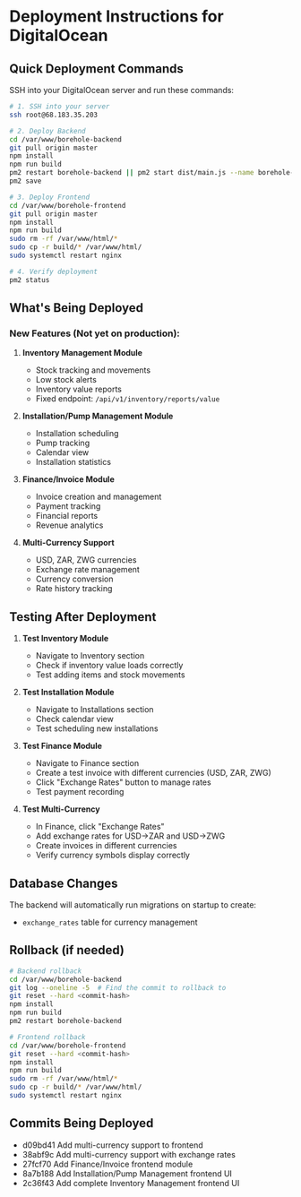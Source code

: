 # Deployment Instructions for DigitalOcean

## Quick Deployment Commands

SSH into your DigitalOcean server and run these commands:

```bash
# 1. SSH into your server
ssh root@68.183.35.203

# 2. Deploy Backend
cd /var/www/borehole-backend
git pull origin master
npm install
npm run build
pm2 restart borehole-backend || pm2 start dist/main.js --name borehole-backend
pm2 save

# 3. Deploy Frontend
cd /var/www/borehole-frontend
git pull origin master
npm install
npm run build
sudo rm -rf /var/www/html/*
sudo cp -r build/* /var/www/html/
sudo systemctl restart nginx

# 4. Verify deployment
pm2 status
```

## What's Being Deployed

### New Features (Not yet on production):
1. **Inventory Management Module**
   - Stock tracking and movements
   - Low stock alerts
   - Inventory value reports
   - Fixed endpoint: `/api/v1/inventory/reports/value`

2. **Installation/Pump Management Module**
   - Installation scheduling
   - Pump tracking
   - Calendar view
   - Installation statistics

3. **Finance/Invoice Module**
   - Invoice creation and management
   - Payment tracking
   - Financial reports
   - Revenue analytics

4. **Multi-Currency Support**
   - USD, ZAR, ZWG currencies
   - Exchange rate management
   - Currency conversion
   - Rate history tracking

## Testing After Deployment

1. **Test Inventory Module**
   - Navigate to Inventory section
   - Check if inventory value loads correctly
   - Test adding items and stock movements

2. **Test Installation Module**
   - Navigate to Installations section
   - Check calendar view
   - Test scheduling new installations

3. **Test Finance Module**
   - Navigate to Finance section
   - Create a test invoice with different currencies (USD, ZAR, ZWG)
   - Click "Exchange Rates" button to manage rates
   - Test payment recording

4. **Test Multi-Currency**
   - In Finance, click "Exchange Rates"
   - Add exchange rates for USD->ZAR and USD->ZWG
   - Create invoices in different currencies
   - Verify currency symbols display correctly

## Database Changes
The backend will automatically run migrations on startup to create:
- `exchange_rates` table for currency management

## Rollback (if needed)
```bash
# Backend rollback
cd /var/www/borehole-backend
git log --oneline -5  # Find the commit to rollback to
git reset --hard <commit-hash>
npm install
npm run build
pm2 restart borehole-backend

# Frontend rollback
cd /var/www/borehole-frontend
git reset --hard <commit-hash>
npm install
npm run build
sudo rm -rf /var/www/html/*
sudo cp -r build/* /var/www/html/
sudo systemctl restart nginx
```

## Commits Being Deployed
- d09bd41 Add multi-currency support to frontend
- 38abf9c Add multi-currency support with exchange rates
- 27fcf70 Add Finance/Invoice frontend module
- 8a7b188 Add Installation/Pump Management frontend UI
- 2c36f43 Add complete Inventory Management frontend UI